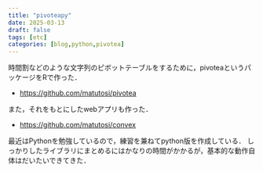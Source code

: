 ```yaml
---
title: "pivoteapy"
date: 2025-03-13
draft: false
tags: [etc]
categories: [blog,python,pivotea]
---
```


時間割などのような文字列のピボットテーブルをするために，pivoteaというパッケージをRで作った．

- https://github.com/matutosi/pivotea   

また，それをもとにしたwebアプリも作った．

- https://github.com/matutosi/convex   

最近はPythonを勉強しているので，練習を兼ねてpython版を作成している．
しっかりしたライブラリにまとめるにはかなりの時間がかかるが，基本的な動作自体はだいたいできてきた．

